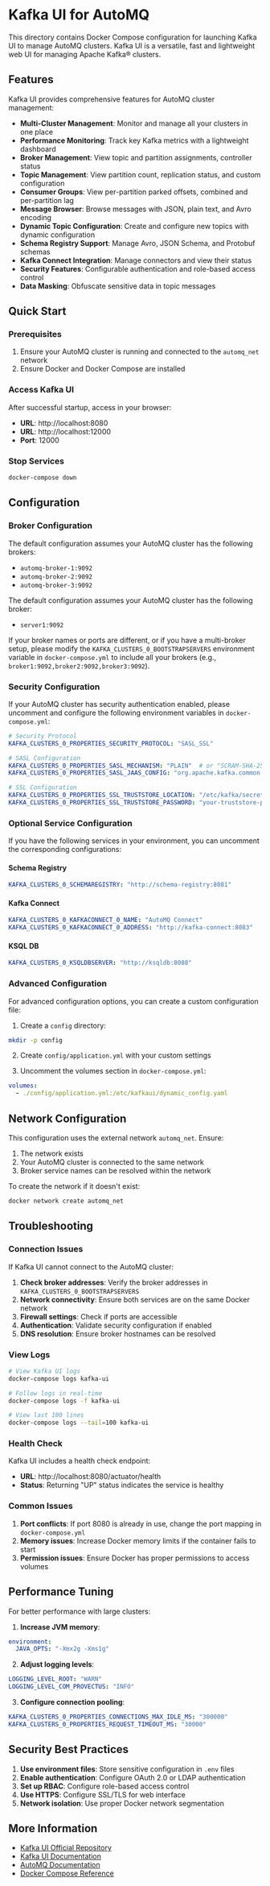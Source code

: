 # Kafka UI for AutoMQ

This directory contains Docker Compose configuration for launching Kafka UI to manage AutoMQ clusters. Kafka UI is a versatile, fast and lightweight web UI for managing Apache Kafka® clusters.

## Features

Kafka UI provides comprehensive features for AutoMQ cluster management:

- **Multi-Cluster Management**: Monitor and manage all your clusters in one place
- **Performance Monitoring**: Track key Kafka metrics with a lightweight dashboard
- **Broker Management**: View topic and partition assignments, controller status
- **Topic Management**: View partition count, replication status, and custom configuration
- **Consumer Groups**: View per-partition parked offsets, combined and per-partition lag
- **Message Browser**: Browse messages with JSON, plain text, and Avro encoding
- **Dynamic Topic Configuration**: Create and configure new topics with dynamic configuration
- **Schema Registry Support**: Manage Avro, JSON Schema, and Protobuf schemas
- **Kafka Connect Integration**: Manage connectors and view their status
- **Security Features**: Configurable authentication and role-based access control
- **Data Masking**: Obfuscate sensitive data in topic messages

## Quick Start

### Prerequisites

1. Ensure your AutoMQ cluster is running and connected to the `automq_net` network
2. Ensure Docker and Docker Compose are installed

### Access Kafka UI

After successful startup, access in your browser:
- **URL**: http://localhost:8080
- **URL**: http://localhost:12000
- **Port**: 12000

### Stop Services

```bash
docker-compose down
```

## Configuration

### Broker Configuration

The default configuration assumes your AutoMQ cluster has the following brokers:
- `automq-broker-1:9092`
- `automq-broker-2:9092`
- `automq-broker-3:9092`

The default configuration assumes your AutoMQ cluster has the following broker:
- `server1:9092`

If your broker names or ports are different, or if you have a multi-broker setup, please modify the `KAFKA_CLUSTERS_0_BOOTSTRAPSERVERS` environment variable in `docker-compose.yml` to include all your brokers (e.g., `broker1:9092,broker2:9092,broker3:9092`).

### Security Configuration

If your AutoMQ cluster has security authentication enabled, please uncomment and configure the following environment variables in `docker-compose.yml`:

```yaml
# Security Protocol
KAFKA_CLUSTERS_0_PROPERTIES_SECURITY_PROTOCOL: "SASL_SSL"

# SASL Configuration
KAFKA_CLUSTERS_0_PROPERTIES_SASL_MECHANISM: "PLAIN"  # or "SCRAM-SHA-256", "SCRAM-SHA-512"
KAFKA_CLUSTERS_0_PROPERTIES_SASL_JAAS_CONFIG: "org.apache.kafka.common.security.plain.PlainLoginModule required username='your-username' password='your-password';"

# SSL Configuration
KAFKA_CLUSTERS_0_PROPERTIES_SSL_TRUSTSTORE_LOCATION: "/etc/kafka/secrets/kafka.client.truststore.jks"
KAFKA_CLUSTERS_0_PROPERTIES_SSL_TRUSTSTORE_PASSWORD: "your-truststore-password"
```

### Optional Service Configuration

If you have the following services in your environment, you can uncomment the corresponding configurations:

#### Schema Registry
```yaml
KAFKA_CLUSTERS_0_SCHEMAREGISTRY: "http://schema-registry:8081"
```

#### Kafka Connect
```yaml
KAFKA_CLUSTERS_0_KAFKACONNECT_0_NAME: "AutoMQ Connect"
KAFKA_CLUSTERS_0_KAFKACONNECT_0_ADDRESS: "http://kafka-connect:8083"
```

#### KSQL DB
```yaml
KAFKA_CLUSTERS_0_KSQLDBSERVER: "http://ksqldb:8088"
```

### Advanced Configuration

For advanced configuration options, you can create a custom configuration file:

1. Create a `config` directory:
```bash
mkdir -p config
```

2. Create `config/application.yml` with your custom settings

3. Uncomment the volumes section in `docker-compose.yml`:
```yaml
volumes:
  - ./config/application.yml:/etc/kafkaui/dynamic_config.yaml
```

## Network Configuration

This configuration uses the external network `automq_net`. Ensure:
1. The network exists
2. Your AutoMQ cluster is connected to the same network
3. Broker service names can be resolved within the network

To create the network if it doesn't exist:
```bash
docker network create automq_net
```

## Troubleshooting

### Connection Issues

If Kafka UI cannot connect to the AutoMQ cluster:

1. **Check broker addresses**: Verify the broker addresses in `KAFKA_CLUSTERS_0_BOOTSTRAPSERVERS`
2. **Network connectivity**: Ensure both services are on the same Docker network
3. **Firewall settings**: Check if ports are accessible
4. **Authentication**: Validate security configuration if enabled
5. **DNS resolution**: Ensure broker hostnames can be resolved

### View Logs

```bash
# View Kafka UI logs
docker-compose logs kafka-ui

# Follow logs in real-time
docker-compose logs -f kafka-ui

# View last 100 lines
docker-compose logs --tail=100 kafka-ui
```

### Health Check

Kafka UI includes a health check endpoint:
- **URL**: http://localhost:8080/actuator/health
- **Status**: Returning "UP" status indicates the service is healthy

### Common Issues

1. **Port conflicts**: If port 8080 is already in use, change the port mapping in `docker-compose.yml`
2. **Memory issues**: Increase Docker memory limits if the container fails to start
3. **Permission issues**: Ensure Docker has proper permissions to access volumes

## Performance Tuning

For better performance with large clusters:

1. **Increase JVM memory**:
```yaml
environment:
  JAVA_OPTS: "-Xmx2g -Xms1g"
```

2. **Adjust logging levels**:
```yaml
LOGGING_LEVEL_ROOT: "WARN"
LOGGING_LEVEL_COM_PROVECTUS: "INFO"
```

3. **Configure connection pooling**:
```yaml
KAFKA_CLUSTERS_0_PROPERTIES_CONNECTIONS_MAX_IDLE_MS: "300000"
KAFKA_CLUSTERS_0_PROPERTIES_REQUEST_TIMEOUT_MS: "30000"
```

## Security Best Practices

1. **Use environment files**: Store sensitive configuration in `.env` files
2. **Enable authentication**: Configure OAuth 2.0 or LDAP authentication
3. **Set up RBAC**: Configure role-based access control
4. **Use HTTPS**: Configure SSL/TLS for web interface
5. **Network isolation**: Use proper Docker network segmentation

## More Information

- [Kafka UI Official Repository](https://github.com/provectus/kafka-ui)
- [Kafka UI Documentation](https://docs.kafka-ui.provectus.io/)
- [AutoMQ Documentation](https://docs.automq.com/)
- [Docker Compose Reference](https://docs.docker.com/compose/)